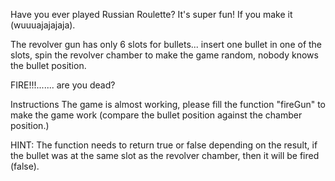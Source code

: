Have you ever played Russian Roulette? It's super fun! If you make it (wuuuajajajaja).

The revolver gun has only 6 slots for bullets... insert one bullet in one of the slots, spin the revolver chamber to make the game random, nobody knows the bullet position.

FIRE!!!....... are you dead?

Instructions
The game is almost working, please fill the function "fireGun" to make the game work (compare the bullet position against the chamber position.)

HINT:
The function needs to return true or false depending on the result, if the bullet was at the same slot as the revolver chamber, then it will be fired (false).
